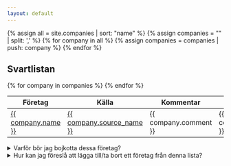 ```yaml
---
layout: default
---
```


{% assign all = site.companies | sort: "name" %}
{% assign companies = "" | split: ',' %}
{% for company in all %}
		{% assign companies = companies | push: company %}
{% endfor %}

## Svartlistan
  <table class="sortable">
    <thead>
      <tr><th>Företag</th><th>Källa</th><th>Kommentar</th><th>Uppdaterat</th></tr>
    </thead>
    <tbody>
    {% for company in companies %}
      <tr>
        <td markdown="span"><a href="{{ company.website }}">{{ company.name }}</a></td>
        <td markdown="span"><a href="{{ company.source }}">{{ company.source_name }}</a></td>
        <td>{{ company.comment }}</td>
        <td>{{ company.updated_at }}</td>
      </tr>
    {% endfor %}
    </tbody>
  </table>

<details>
<summary>
Varför bör jag bojkotta dessa företag?
</summary>
Företagen listade här har direkt eller indirekt en verksamhet som stödjer Rysslands anfallskrig i Ukraina.
Detta genom att tex ha tillverkningen / fabriker / försäljning
av produkter i eller till Ryssland vilket genererar inkomster till Ryska staten.
Pengar som oavkortet går till krigsekonomin. Du kan med några enkla val
protestera och påverka företagen och Ryssland med din konsumtion.
</details>

<details>
<summary>
Hur kan jag föreslå att lägga till/ta bort ett företag från denna lista?
</summary>
Denna sidan är automatiskt genererad baserat på innehållet i filerna i <a href="https://github.com/tomodachi/nejputin.se/tree/main/_companies">denna mapp</a>
Är du mer tekniskt lagd kan  du skapa en "merge request" med förslag på förändringar. Annars kan du även prova på att kontakta mig på: "nejputin snabel-a fishface.se"
</details>
